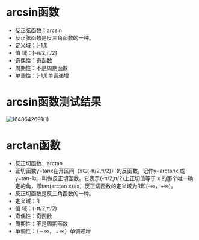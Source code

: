 
# arcsin函数
* 反正弦函数：arcsin
* 反正弦函数是反三角函数的一种。
* 定义域：[-1,1]
* 值 域：[-π/2,π/2]
* 奇偶性：奇函数
* 周期性：不是周期函数
* 单调性：[-1,1]单调递增

# arcsin函数测试结果
![1648642691(1)](https://user-images.githubusercontent.com/101335052/160832775-037f27ba-2565-49ef-a99b-8519514c1b1d.png)

# arctan函数
* 反正切函数：arctan
* 正切函数y=tanx在开区间（x∈(-π/2,π/2)）的反函数，记作y=arctanx 或 y=tan-1x，叫做反正切函数。它表示(-π/2,π/2)上正切值等于 x 的那个唯一确定的角，即tan(arctan x)=x，反正切函数的定义域为R即(-∞，+∞)。
* 反正切函数是反三角函数的一种。
* 定义域：R
* 值 域：(-π/2,π/2)
* 奇偶性：奇函数
* 周期性：不是周期函数
* 单调性：（－∞，﹢∞）单调递增
